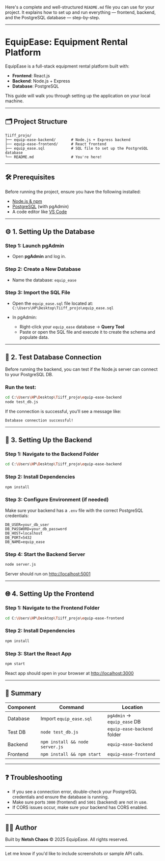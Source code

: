 Here's a complete and well-structured `README.md` file you can use for your project. It explains how to set up and run everything — frontend, backend, and the PostgreSQL database — step-by-step.

---

# EquipEase: Equipment Rental Platform

EquipEase is a full-stack equipment rental platform built with:

* **Frontend**: React.js
* **Backend**: Node.js + Express
* **Database**: PostgreSQL

This guide will walk you through setting up the application on your local machine.

---

## 🗂 Project Structure

```
Tiiff_projo/
├── equip-ease-backend/       # Node.js + Express backend
├── equip-ease-frontend/      # React frontend
├── equip_ease.sql            # SQL file to set up the PostgreSQL database
└── README.md                 # You're here!
```

---

## 🛠 Prerequisites

Before running the project, ensure you have the following installed:

* [Node.js & npm](https://nodejs.org/)
* [PostgreSQL](https://www.postgresql.org/download/) (with pgAdmin)
* A code editor like [VS Code](https://code.visualstudio.com/)

---

## ⚙️ 1. Setting Up the Database

### Step 1: Launch pgAdmin

* Open **pgAdmin** and log in.

### Step 2: Create a New Database

* Name the database: `equip_ease`

### Step 3: Import the SQL File

* Open the `equip_ease.sql` file located at:
  `C:\Users\HP\Desktop\Tiiff_projo\equip_ease.sql`
* In pgAdmin:

  * Right-click your `equip_ease` database → **Query Tool**
  * Paste or open the SQL file and execute it to create the schema and populate data.

---

## 🧪 2. Test Database Connection

Before running the backend, you can test if the Node.js server can connect to your PostgreSQL DB.

### Run the test:

```bash
cd C:\Users\HP\Desktop\Tiiff_projo\equip-ease-backend
node test_db.js
```

If the connection is successful, you’ll see a message like:

```
Database connection successful!
```

---

## 🚀 3. Setting Up the Backend

### Step 1: Navigate to the Backend Folder

```bash
cd C:\Users\HP\Desktop\Tiiff_projo\equip-ease-backend
```

### Step 2: Install Dependencies

```bash
npm install
```

### Step 3: Configure Environment (if needed)

Make sure your backend has a `.env` file with the correct PostgreSQL credentials:

```env
DB_USER=your_db_user
DB_PASSWORD=your_db_password
DB_HOST=localhost
DB_PORT=5432
DB_NAME=equip_ease
```

### Step 4: Start the Backend Server

```bash
node server.js
```

Server should run on [http://localhost:5001](http://localhost:5001)

---

## 🌐 4. Setting Up the Frontend

### Step 1: Navigate to the Frontend Folder

```bash
cd C:\Users\HP\Desktop\Tiiff_projo\equip-ease-frontend
```

### Step 2: Install Dependencies

```bash
npm install
```

### Step 3: Start the React App

```bash
npm start
```

React app should open in your browser at [http://localhost:3000](http://localhost:3000)

---

## 📝 Summary

| Component | Command                         | Location                    |
| --------- | ------------------------------- | --------------------------- |
| Database  | Import `equip_ease.sql`         | `pgAdmin` → `equip_ease` DB |
| Test DB   | `node test_db.js`               | `equip-ease-backend` folder |
| Backend   | `npm install && node server.js` | `equip-ease-backend`        |
| Frontend  | `npm install && npm start`      | `equip-ease-frontend`       |

---

## ❓ Troubleshooting

* If you see a connection error, double-check your PostgreSQL credentials and ensure the database is running.
* Make sure ports `3000` (frontend) and `5001` (backend) are not in use.
* If CORS issues occur, make sure your backend has CORS enabled.

---

## 👨‍💻 Author

Built by **Netsh Chaos**
© 2025 EquipEase. All rights reserved.

---

Let me know if you'd like to include screenshots or sample API calls.
